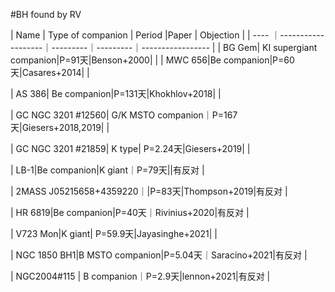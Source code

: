 #BH found by RV

| Name | Type of companion | Period  |Paper   |   Objection |
| ---- ｜-------------------｜---------｜---------｜----------------- |
| BG Gem| KI supergiant companion|P=91天|Benson+2000| |
| MWC 656|Be companion|P=60天|Casares+2014| |

| AS 386| Be companion|P=131天|Khokhlov+2018| |

| GC NGC 3201  \#12560| G/K MSTO companion｜P=167天|Giesers+2018,2019| |

| GC NGC 3201 \#21859| K type| P=2.24天|Giesers+2019| |

| LB-1|Be companion|K giant｜P=79天||有反对 |

| 2MASS J05215658+4359220｜|P=83天|Thompson+2019|有反对 |

| HR 6819|Be companion|P=40天｜Rivinius+2020|有反对 |

| V723 Mon|K giant| P=59.9天|Jayasinghe+2021| |

| NGC 1850 BH1|B MSTO companion|P=5.04天｜Saracino+2021|有反对 |

| NGC2004\#115 | B companion｜P=2.9天|lennon+2021|有反对 |
